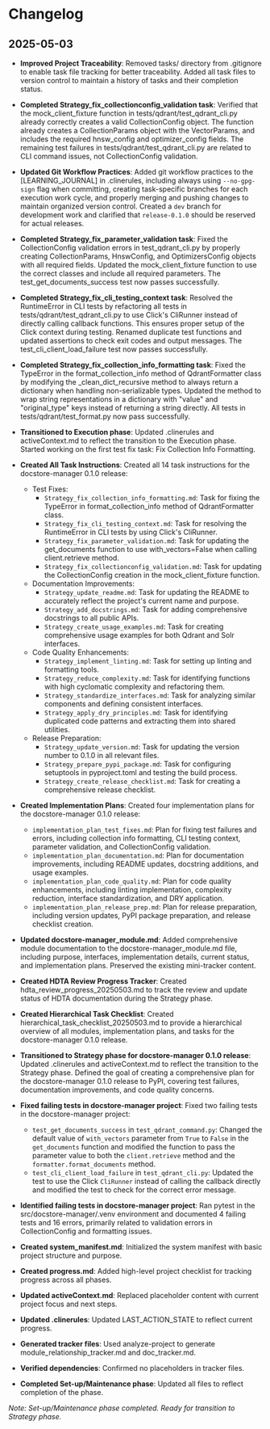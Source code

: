 # Changelog

## 2025-05-03
- **Improved Project Traceability**: Removed tasks/ directory from .gitignore to enable task file tracking for better traceability. Added all task files to version control to maintain a history of tasks and their completion status.

- **Completed Strategy_fix_collectionconfig_validation task**: Verified that the mock_client_fixture function in tests/qdrant/test_qdrant_cli.py already correctly creates a valid CollectionConfig object. The function already creates a CollectionParams object with the VectorParams, and includes the required hnsw_config and optimizer_config fields. The remaining test failures in tests/qdrant/test_qdrant_cli.py are related to CLI command issues, not CollectionConfig validation.

- **Updated Git Workflow Practices**: Added git workflow practices to the [LEARNING_JOURNAL] in .clinerules, including always using `--no-gpg-sign` flag when committing, creating task-specific branches for each execution work cycle, and properly merging and pushing changes to maintain organized version control. Created a `dev` branch for development work and clarified that `release-0.1.0` should be reserved for actual releases.

- **Completed Strategy_fix_parameter_validation task**: Fixed the CollectionConfig validation errors in test_qdrant_cli.py by properly creating CollectionParams, HnswConfig, and OptimizersConfig objects with all required fields. Updated the mock_client_fixture function to use the correct classes and include all required parameters. The test_get_documents_success test now passes successfully.

- **Completed Strategy_fix_cli_testing_context task**: Resolved the RuntimeError in CLI tests by refactoring all tests in tests/qdrant/test_qdrant_cli.py to use Click's CliRunner instead of directly calling callback functions. This ensures proper setup of the Click context during testing. Renamed duplicate test functions and updated assertions to check exit codes and output messages. The test_cli_client_load_failure test now passes successfully.

- **Completed Strategy_fix_collection_info_formatting task**: Fixed the TypeError in the format_collection_info method of QdrantFormatter class by modifying the _clean_dict_recursive method to always return a dictionary when handling non-serializable types. Updated the method to wrap string representations in a dictionary with "value" and "original_type" keys instead of returning a string directly. All tests in tests/qdrant/test_format.py now pass successfully.

- **Transitioned to Execution phase**: Updated .clinerules and activeContext.md to reflect the transition to the Execution phase. Started working on the first test fix task: Fix Collection Info Formatting.

- **Created All Task Instructions**: Created all 14 task instructions for the docstore-manager 0.1.0 release:
  - Test Fixes:
    - `Strategy_fix_collection_info_formatting.md`: Task for fixing the TypeError in format_collection_info method of QdrantFormatter class.
    - `Strategy_fix_cli_testing_context.md`: Task for resolving the RuntimeError in CLI tests by using Click's CliRunner.
    - `Strategy_fix_parameter_validation.md`: Task for updating the get_documents function to use with_vectors=False when calling client.retrieve method.
    - `Strategy_fix_collectionconfig_validation.md`: Task for updating the CollectionConfig creation in the mock_client_fixture function.
  - Documentation Improvements:
    - `Strategy_update_readme.md`: Task for updating the README to accurately reflect the project's current name and purpose.
    - `Strategy_add_docstrings.md`: Task for adding comprehensive docstrings to all public APIs.
    - `Strategy_create_usage_examples.md`: Task for creating comprehensive usage examples for both Qdrant and Solr interfaces.
  - Code Quality Enhancements:
    - `Strategy_implement_linting.md`: Task for setting up linting and formatting tools.
    - `Strategy_reduce_complexity.md`: Task for identifying functions with high cyclomatic complexity and refactoring them.
    - `Strategy_standardize_interfaces.md`: Task for analyzing similar components and defining consistent interfaces.
    - `Strategy_apply_dry_principles.md`: Task for identifying duplicated code patterns and extracting them into shared utilities.
  - Release Preparation:
    - `Strategy_update_version.md`: Task for updating the version number to 0.1.0 in all relevant files.
    - `Strategy_prepare_pypi_package.md`: Task for configuring setuptools in pyproject.toml and testing the build process.
    - `Strategy_create_release_checklist.md`: Task for creating a comprehensive release checklist.
- **Created Implementation Plans**: Created four implementation plans for the docstore-manager 0.1.0 release:
  - `implementation_plan_test_fixes.md`: Plan for fixing test failures and errors, including collection info formatting, CLI testing context, parameter validation, and CollectionConfig validation.
  - `implementation_plan_documentation.md`: Plan for documentation improvements, including README updates, docstring additions, and usage examples.
  - `implementation_plan_code_quality.md`: Plan for code quality enhancements, including linting implementation, complexity reduction, interface standardization, and DRY application.
  - `implementation_plan_release_prep.md`: Plan for release preparation, including version updates, PyPI package preparation, and release checklist creation.
- **Updated docstore-manager_module.md**: Added comprehensive module documentation to the docstore-manager_module.md file, including purpose, interfaces, implementation details, current status, and implementation plans. Preserved the existing mini-tracker content.
- **Created HDTA Review Progress Tracker**: Created hdta_review_progress_20250503.md to track the review and update status of HDTA documentation during the Strategy phase.
- **Created Hierarchical Task Checklist**: Created hierarchical_task_checklist_20250503.md to provide a hierarchical overview of all modules, implementation plans, and tasks for the docstore-manager 0.1.0 release.
- **Transitioned to Strategy phase for docstore-manager 0.1.0 release**: Updated .clinerules and activeContext.md to reflect the transition to the Strategy phase. Defined the goal of creating a comprehensive plan for the docstore-manager 0.1.0 release to PyPI, covering test failures, documentation improvements, and code quality concerns.

- **Fixed failing tests in docstore-manager project**: Fixed two failing tests in the docstore-manager project:
  - `test_get_documents_success` in `test_qdrant_command.py`: Changed the default value of `with_vectors` parameter from `True` to `False` in the `get_documents` function and modified the function to pass the parameter value to both the `client.retrieve` method and the `formatter.format_documents` method.
  - `test_cli_client_load_failure` in `test_qdrant_cli.py`: Updated the test to use the Click `CliRunner` instead of calling the callback directly and modified the test to check for the correct error message.
- **Identified failing tests in docstore-manager project**: Ran pytest in the src/docstore-manager/.venv environment and documented 4 failing tests and 16 errors, primarily related to validation errors in CollectionConfig and formatting issues.
- **Created system_manifest.md**: Initialized the system manifest with basic project structure and purpose.
- **Created progress.md**: Added high-level project checklist for tracking progress across all phases.
- **Updated activeContext.md**: Replaced placeholder content with current project focus and next steps.
- **Updated .clinerules**: Updated LAST_ACTION_STATE to reflect current progress.
- **Generated tracker files**: Used analyze-project to generate module_relationship_tracker.md and doc_tracker.md.
- **Verified dependencies**: Confirmed no placeholders in tracker files.
- **Completed Set-up/Maintenance phase**: Updated all files to reflect completion of the phase.

*Note: Set-up/Maintenance phase completed. Ready for transition to Strategy phase.*
